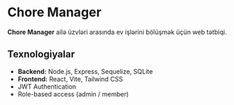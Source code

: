 # Chore Manager

**Chore Manager** ailə üzvləri arasında ev işlərini bölüşmək üçün web tətbiqi.  

## Texnologiyalar
- **Backend:** Node.js, Express, Sequelize, SQLite
- **Frontend:** React, Vite, Tailwind CSS
- JWT Authentication
- Role-based access (admin / member)
